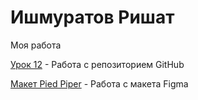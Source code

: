

# Ишмуратов Ришат
Моя работа

[Урок 12](https://wellanx.github.io/%D0%B2%D0%B5%D1%80%D1%81%D1%82%D0%BA%D0%B0/ "Задание") - Работа с репозиторием GitHub

[Макет Pied Piper](https://wellanx.github.io/pied%20paper/ "Макет") - Работа с макета Figma
